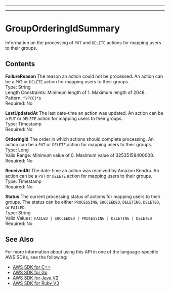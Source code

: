 --------

--------

# GroupOrderingIdSummary<a name="API_GroupOrderingIdSummary"></a>

Information on the processing of `PUT` and `DELETE` actions for mapping users to their groups\.

## Contents<a name="API_GroupOrderingIdSummary_Contents"></a>

 **FailureReason**   <a name="Kendra-Type-GroupOrderingIdSummary-FailureReason"></a>
The reason an action could not be processed\. An action can be a `PUT` or `DELETE` action for mapping users to their groups\.  
Type: String  
Length Constraints: Minimum length of 1\. Maximum length of 2048\.  
Pattern: `^\P{C}*$`   
Required: No

 **LastUpdatedAt**   <a name="Kendra-Type-GroupOrderingIdSummary-LastUpdatedAt"></a>
The last date\-time an action was updated\. An action can be a `PUT` or `DELETE` action for mapping users to their groups\.  
Type: Timestamp  
Required: No

 **OrderingId**   <a name="Kendra-Type-GroupOrderingIdSummary-OrderingId"></a>
The order in which actions should complete processing\. An action can be a `PUT` or `DELETE` action for mapping users to their groups\.  
Type: Long  
Valid Range: Minimum value of 0\. Maximum value of 32535158400000\.  
Required: No

 **ReceivedAt**   <a name="Kendra-Type-GroupOrderingIdSummary-ReceivedAt"></a>
The date\-time an action was received by Amazon Kendra\. An action can be a `PUT` or `DELETE` action for mapping users to their groups\.  
Type: Timestamp  
Required: No

 **Status**   <a name="Kendra-Type-GroupOrderingIdSummary-Status"></a>
The current processing status of actions for mapping users to their groups\. The status can be either `PROCESSING`, `SUCCEEDED`, `DELETING`, `DELETED`, or `FAILED`\.  
Type: String  
Valid Values:` FAILED | SUCCEEDED | PROCESSING | DELETING | DELETED`   
Required: No

## See Also<a name="API_GroupOrderingIdSummary_SeeAlso"></a>

For more information about using this API in one of the language\-specific AWS SDKs, see the following:
+  [ AWS SDK for C\+\+](https://docs.aws.amazon.com/goto/SdkForCpp/kendra-2019-02-03/GroupOrderingIdSummary) 
+  [ AWS SDK for Go](https://docs.aws.amazon.com/goto/SdkForGoV1/kendra-2019-02-03/GroupOrderingIdSummary) 
+  [ AWS SDK for Java V2](https://docs.aws.amazon.com/goto/SdkForJavaV2/kendra-2019-02-03/GroupOrderingIdSummary) 
+  [ AWS SDK for Ruby V3](https://docs.aws.amazon.com/goto/SdkForRubyV3/kendra-2019-02-03/GroupOrderingIdSummary) 